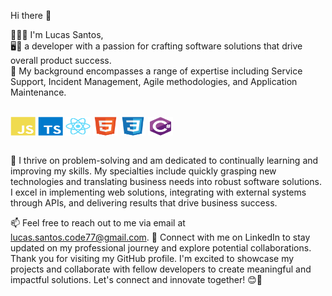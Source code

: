 Hi there 👋

👨🏻‍💻 I'm Lucas Santos, <br>
🖥️🚀 a developer with a passion for crafting software solutions that drive overall product success. <br>
💼 My background encompasses a range of expertise including Service Support, Incident Management, Agile methodologies, and Application Maintenance. <br>

<div style="display: inline_block"><br>
  <img align="center" alt="Lucas-Js" height="30" width="40" src="https://raw.githubusercontent.com/devicons/devicon/master/icons/javascript/javascript-plain.svg">
  <img align="center" alt="Lucas-Ts" height="30" width="40" src="https://raw.githubusercontent.com/devicons/devicon/master/icons/typescript/typescript-plain.svg">
  <img align="center" alt="Lucas-React" height="30" width="40" src="https://raw.githubusercontent.com/devicons/devicon/master/icons/react/react-original.svg">
  <img align="center" alt="Lucas-HTML" height="30" width="40" src="https://raw.githubusercontent.com/devicons/devicon/master/icons/html5/html5-original.svg">
  <img align="center" alt="Lucas-CSS" height="30" width="40" src="https://raw.githubusercontent.com/devicons/devicon/master/icons/css3/css3-original.svg">
  <img align="center" alt="Lucas-Csharp" height="30" width="40" src="https://raw.githubusercontent.com/devicons/devicon/master/icons/csharp/csharp-original.svg">
</div><br>

🎯 I thrive on problem-solving and am dedicated to continually learning and improving my skills. My specialties include quickly grasping new technologies and translating business needs into robust software solutions. I excel in implementing web solutions, integrating with external systems through APIs, and delivering results that drive business success.

<!--<div style="display: inline_block"><br>
  <img height="180em" alt="Lucas-Languages-most -used" src="https://github-readme-stats.vercel.app/api/top-langs/?username=LucasAlktr&layout=compact&theme=dracula">
</div><br>
-->

📫 Feel free to reach out to me via email at lucas.santos.code77@gmail.com. 🔗 Connect with me on LinkedIn to stay updated on my professional journey and explore potential collaborations. Thank you for visiting my GitHub profile. I'm excited to showcase my projects and collaborate with fellow developers to create meaningful and impactful solutions. Let's connect and innovate together! 😊🚀

